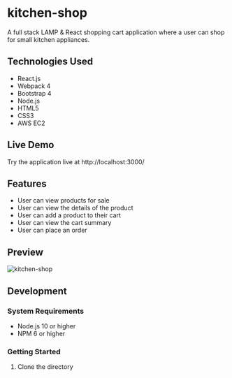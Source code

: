 # kitchen-shop
A full stack LAMP & React shopping cart application where a user can shop for small kitchen appliances.
## Technologies Used
* React.js
* Webpack 4
* Bootstrap 4
* Node.js
* HTML5
* CSS3
* AWS EC2

## Live Demo
 Try the application live at  http://localhost:3000/
## Features
* User can view products for sale
* User can view the details of the product
* User can add a product to their cart
* User can view the cart summary
* User can place an order
## Preview
![kitchen-shop](https://user-images.githubusercontent.com/54192822/71130824-de11e500-21ea-11ea-8697-13bb151c0247.png)
## Development
### System Requirements
* Node.js 10 or higher
* NPM 6 or higher

### Getting Started 

  1. Clone the directory
    
